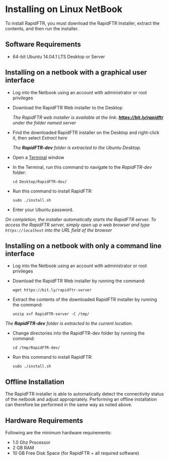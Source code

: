 # Installing on Linux NetBook

To install RapidFTR, you must download the RapidFTR Installer, extract the contents, and then run the installer.

## Software Requirements

* 64-bit Ubuntu 14.04.1 LTS Desktop or Server

## Installing on a netbook with a graphical user interface

* Log into the Netbook using an account with administrator or root privileges
* Download the RapidFTR Web installer to the Desktop

    *The RapidFTR web installer is available at the link: **https://bit.ly/rapidftr** under the folder named server*

* Find the downloaded RapidFTR installer on the Desktop and right-click it, then select *Extract here*

    *The **RapidFTR-dev** folder is extracted to the Ubuntu Desktop.*

* Open a [Terminal](http://askubuntu.com/questions/38162/what-is-a-terminal-and-how-do-i-open-and-use-it) window
* In the Terminal, run this command to navigate to the *RapidFTR-dev* folder:

    `cd Desktop/RapidFTR-dev/`

* Run this command to install RapidFTR:

    `sudo ./install.sh`

* Enter your Ubuntu password.

*On completion, the installer automatically starts the RapidFTR server. To access the RapidFTR server, simply open up a web browser and type `https://localhost` into the URL field of the browser*

## Installing on a netbook with only a command line interface

* Log into the Netbook using an account with administrator or root privileges
* Download the RapidFTR Web installer by running the command:

    `wget https://bit.ly/rapidftr-server`

* Extract the contents of the downloaded RapidFTR installer by running the command:

    `unzip xvf RapidFTR-server -C /tmp/`

*The **RapidFTR-dev** folder is extracted to the current location.*

* Change directories into the RapidFTR-dev folder by running the command:

    `cd /tmp/RapidFTR-dev/`

* Run this command to install RapidFTR:

    `sudo ./install.sh`

## Offline Installation

The RapidFTR installer is able to automatically detect the connectivity status of the netbook and adjust appropriately. Performing an offline installation can therefore be performed in the same way as noted above.

## Hardware Requirements

Following are the minimum hardware requirements:

* 1.0 Ghz Processor
* 2 GB RAM
* 10 GB Free Disk Space (for RapidFTR + all required software)
